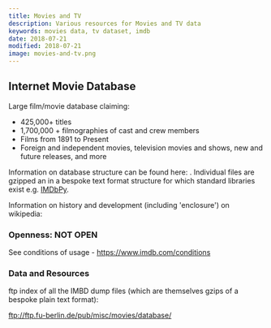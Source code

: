 ```yaml
---
title: Movies and TV
description: Various resources for Movies and TV data
keywords: movies data, tv dataset, imdb
date: 2018-07-21
modified: 2018-07-21
image: movies-and-tv.png
---
```


## Internet Movie Database

Large film/movie database claiming:

* 425,000+ titles
* 1,700,000 + filmographies of cast and crew members
* Films from 1891 to Present
* Foreign and independent movies, television movies and shows, new and future releases, and more

Information on database structure can be found here: . Individual files are gzipped an in a bespoke text format structure for which standard libraries exist e.g. [IMDbPy](https://imdbpy.sourceforge.io/).

Information on history and development (including 'enclosure') on wikipedia:

### Openness: NOT OPEN

See conditions of usage - https://www.imdb.com/conditions

### Data and Resources

ftp index of all the IMBD dump files (which are themselves gzips of a bespoke plain text format):

ftp://ftp.fu-berlin.de/pub/misc/movies/database/
